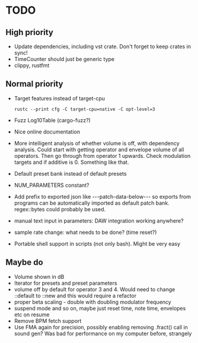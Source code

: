 # TODO

## High priority

* Update dependencies, including vst crate. Don't forget to keep crates
  in sync!
* TimeCounter should just be generic type
* clippy, rustfmt

## Normal priority

* Target features instead of target-cpu

    `rustc --print cfg -C target-cpu=native -C opt-level=3`

* Fuzz Log10Table (cargo-fuzz?)
* Nice online documentation
* More intelligent analysis of whether volume is off, with dependency analysis.
  Could start with getting operator and envelope volume of all operators. Then
  go through from operator 1 upwards. Check modulation targets and if additive
  is 0. Something like that.
* Default preset bank instead of default presets
* NUM_PARAMETERS constant?
* Add prefix to exported json like ---patch-data-below--- so exports from
  programs can be automatically imported as default patch bank. regex::bytes
  could probably be used.
* manual text input in parameters: DAW integration working anywhere?
* sample rate change: what needs to be done? (time reset?)
* Portable shell support in scripts (not only bash). Might be very easy

## Maybe do

* Volume shown in dB
* Iterator for presets and preset parameters
* volume off by default for operator 3 and 4. Would need to change ::default to ::new and this would require a refactor
* proper beta scaling - double with doubling modulator frequency
* suspend mode and so on, maybe just reset time, note time, envelopes etc on resume
* Remove BPM fetch support
* Use FMA again for precision, possibly enabling removing .fract() call
  in sound gen? Was bad for performance on my computer before, strangely